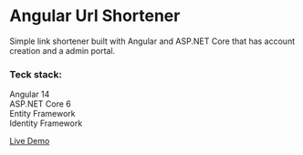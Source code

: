 # Angular Url Shortener

Simple link shortener built with Angular and ASP.NET Core that has account creation and a admin portal.

### Teck stack:
Angular 14  
ASP.NET Core 6  
Entity Framework  
Identity Framework  

[Live Demo](https://angularurlshortener20221006004247.azurewebsites.net)

